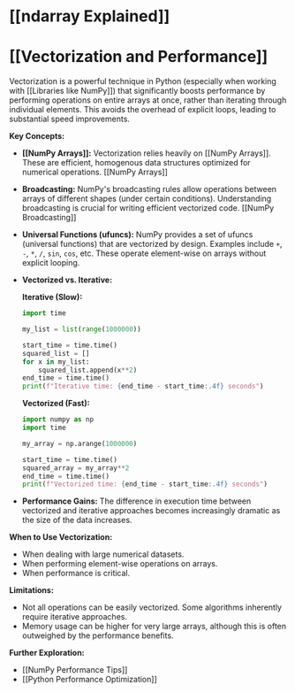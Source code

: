 # [[ndarray Explained]]
# [[Vectorization and Performance]] 
Vectorization is a powerful technique in Python (especially when working with [[Libraries like NumPy]]) that significantly boosts performance by performing operations on entire arrays at once, rather than iterating through individual elements. This avoids the overhead of explicit loops, leading to substantial speed improvements.

**Key Concepts:**

* **[[NumPy Arrays]]:**  Vectorization relies heavily on [[NumPy Arrays]].  These are efficient, homogenous data structures optimized for numerical operations. [[NumPy Arrays]]

* **Broadcasting:**  NumPy's broadcasting rules allow operations between arrays of different shapes (under certain conditions).  Understanding broadcasting is crucial for writing efficient vectorized code. [[NumPy Broadcasting]]

* **Universal Functions (ufuncs):** NumPy provides a set of ufuncs (universal functions) that are vectorized by design. Examples include `+`, `-`, `*`, `/`, `sin`, `cos`, etc.  These operate element-wise on arrays without explicit looping.

* **Vectorized vs. Iterative:**

   **Iterative (Slow):**

   ```python
   import time

   my_list = list(range(1000000))

   start_time = time.time()
   squared_list = []
   for x in my_list:
       squared_list.append(x**2)
   end_time = time.time()
   print(f"Iterative time: {end_time - start_time:.4f} seconds")
   ```

   **Vectorized (Fast):**

   ```python
   import numpy as np
   import time

   my_array = np.arange(1000000)

   start_time = time.time()
   squared_array = my_array**2
   end_time = time.time()
   print(f"Vectorized time: {end_time - start_time:.4f} seconds")
   ```

* **Performance Gains:** The difference in execution time between vectorized and iterative approaches becomes increasingly dramatic as the size of the data increases.


**When to Use Vectorization:**

* When dealing with large numerical datasets.
* When performing element-wise operations on arrays.
* When performance is critical.


**Limitations:**

* Not all operations can be easily vectorized.  Some algorithms inherently require iterative approaches.
* Memory usage can be higher for very large arrays, although this is often outweighed by the performance benefits.


**Further Exploration:**

* [[NumPy Performance Tips]]
* [[Python Performance Optimization]]

